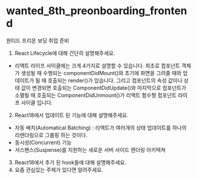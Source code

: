 # wanted_8th_preonboarding_frontend
원티드 프리온 보딩 취업 준비

1. React Lifecycle에 대해 간단히 설명해주세요.
  - 리액트 라이프 사이클에는 크게 4가지로 설명할 수 있습니다. 최초로 컴포넌트 객체가 생성될 때 수행되는 componentDidMount()와 초기에 화면을 그려줄 때와 업데이트가 될 때 호출되는 render()가 있습니다. 그리고 컴포넌트의 속성 값이나 상태 값이 변경되면 호출되는 ComponentDidUpdate()와 마지막으로 컴포넌트가 소멸될 때 호출되는 ComponentDidUnmount()가 리액트 함수형 컴포넌트 라이프 사이클 입니다.
2. React18에서 업데이트 된 기능에 대해 설명해주세요.
  - 자동 배치(Automatical Batching) : 리액트가 여러개의 상태 업데이트를 하나의 리렌더링으로 그룹핑 하는 것이다.
  - 동시성(Concurrent) 기능
  - 서스펜스(Suspense)를 지원하는 새로운 서버 사이드 렌더링 아키텍쳐
3. React18에서 추가 된 hook들에 대해 설명해주세요.
4. 요즘 관심있는 주제가 있다면 알려주세요.
